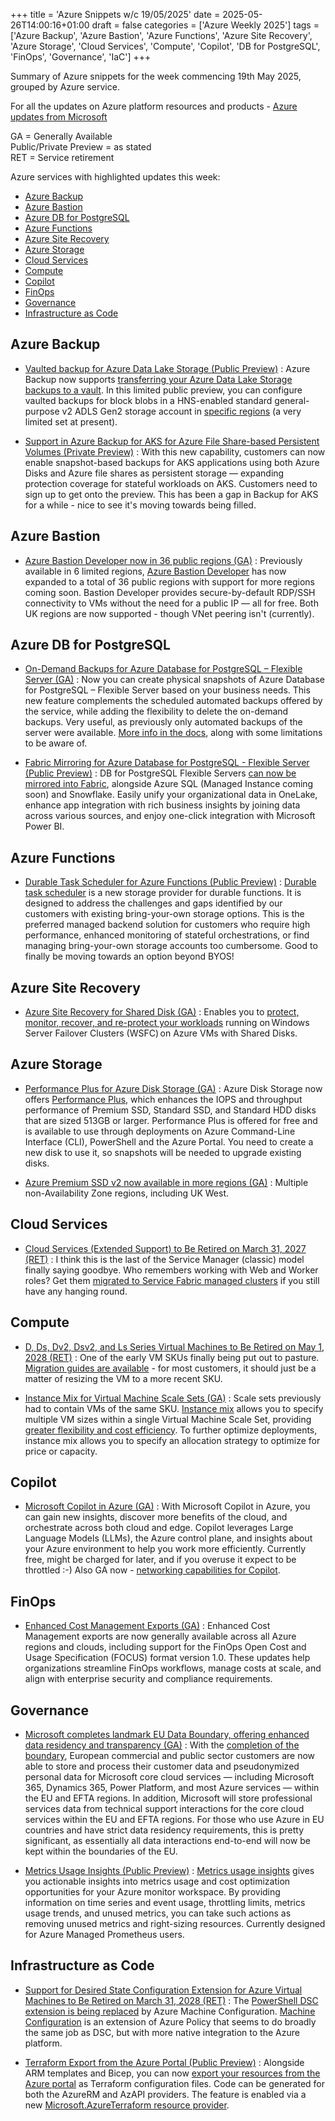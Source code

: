 +++
title = 'Azure Snippets w/c 19/05/2025'
date = 2025-05-26T14:00:16+01:00
draft = false
categories = ['Azure Weekly 2025']
tags = ['Azure Backup', 'Azure Bastion', 'Azure Functions', 'Azure Site Recovery', 'Azure Storage', 'Cloud Services', 'Compute', 'Copilot', 'DB for PostgreSQL', 'FinOps', 'Governance', 'IaC']
+++

Summary of Azure snippets for the week commencing 19th May 2025, grouped by Azure service.

For all the updates on Azure platform resources and products - [Azure updates from Microsoft](https://azure.microsoft.com/updates/)

GA = Generally Available  
Public/Private Preview = as stated  
RET = Service retirement

Azure services with highlighted updates this week:

- [Azure Backup](#azure-backup)
- [Azure Bastion](#azure-bastion)
- [Azure DB for PostgreSQL](#azure-db-for-postgresql)
- [Azure Functions](#azure-functions)
- [Azure Site Recovery](#azure-site-recovery)
- [Azure Storage](#azure-storage)
- [Cloud Services](#cloud-services)
- [Compute](#compute)
- [Copilot](#copilot)
- [FinOps](#finops)
- [Governance](#governance)
- [Infrastructure as Code](#infrastructure-as-code)

## Azure Backup

- [Vaulted backup for Azure Data Lake Storage (Public Preview)](https://azure.microsoft.com/en-gb/updates?id=488835) : Azure Backup now supports [transferring your Azure Data Lake Storage backups to a vault](https://learn.microsoft.com/en-us/azure/backup/azure-data-lake-storage-backup-overview). In this limited public preview, you can configure vaulted backups for block blobs in a HNS-enabled standard general-purpose v2 ADLS Gen2 storage account in [specific regions](https://learn.microsoft.com/en-us/azure/backup/azure-data-lake-storage-backup-support-matrix#supported-regions) (a very limited set at present).

 - [Support in Azure Backup for AKS for Azure File Share-based Persistent Volumes (Private Preview)](https://azure.microsoft.com/en-gb/updates?id=488905) : With this new capability, customers can now enable snapshot-based backups for AKS applications using both Azure Disks and Azure file shares as persistent storage — expanding protection coverage for stateful workloads on AKS. Customers need to sign up to get onto the preview. This has been a gap in Backup for AKS for a while - nice to see it's moving towards being filled.

## Azure Bastion

- [Azure Bastion Developer now in 36 public regions (GA)](https://azure.microsoft.com/en-gb/updates?id=489004) : Previously available in 6 limited regions, [Azure Bastion Developer](https://learn.microsoft.com/en-us/azure/bastion/quickstart-developer) has now expanded to a total of 36 public regions with support for more regions coming soon. Bastion Developer provides secure-by-default RDP/SSH connectivity to VMs without the need for a public IP — all for free. Both UK regions are now supported - though VNet peering isn't (currently).

## Azure DB for PostgreSQL

- [On-Demand Backups for Azure Database for PostgreSQL – Flexible Server (GA)](https://azure.microsoft.com/en-gb/updates?id=485508) : Now you can create physical snapshots of Azure Database for PostgreSQL – Flexible Server based on your business needs. This new feature complements the scheduled automated backups offered by the service, while adding the flexibility to delete the on-demand backups. Very useful, as previously only automated backups of the server were available. [More info in the docs](https://learn.microsoft.com/en-gb/azure/postgresql/flexible-server/concepts-backup-restore#on-demand-backups), along with some limitations to be aware of.

- [Fabric Mirroring for Azure Database for PostgreSQL - Flexible Server (Public Preview)](https://azure.microsoft.com/en-gb/updates?id=487464) : DB for PostgreSQL Flexible Servers [can now be mirrored into Fabric](https://techcommunity.microsoft.com/blog/adforpostgresql/announcing-mirroring-for-azure-database-for-postgresql-in-microsoft-fabric-for-p/4396750), alongside Azure SQL (Managed Instance coming soon) and Snowflake. Easily unify your organizational data in OneLake, enhance app integration with rich business insights by joining data across various sources, and enjoy one-click integration with Microsoft Power BI.

## Azure Functions

- [Durable Task Scheduler for Azure Functions (Public Preview)](https://azure.microsoft.com/en-gb/updates?id=486398) : [Durable task scheduler](https://techcommunity.microsoft.com/blog/appsonazureblog/announcing-the-public-preview-launch-of-azure-functions-durable-task-scheduler/4389670) is a new storage provider for durable functions. It is designed to address the challenges and gaps identified by our customers with existing bring-your-own storage options. This is the preferred managed backend solution for customers who require high performance, enhanced monitoring of stateful orchestrations, or find managing bring-your-own storage accounts too cumbersome. Good to finally be moving towards an option beyond BYOS!

## Azure Site Recovery

- [Azure Site Recovery for Shared Disk (GA)](https://azure.microsoft.com/en-gb/updates?id=490583) : Enables you to [protect, monitor, recover, and re-protect your workloads](https://learn.microsoft.com/en-us/azure/site-recovery/tutorial-shared-disk) running on Windows Server Failover Clusters (WSFC) on Azure VMs with Shared Disks.

## Azure Storage

- [Performance Plus for Azure Disk Storage (GA)](https://azure.microsoft.com/en-gb/updates?id=488830) : Azure Disk Storage now offers [Performance Plus](https://learn.microsoft.com/en-gb/azure/virtual-machines/disks-enable-performance?tabs=azure-cli), which enhances the IOPS and throughput performance of Premium SSD, Standard SSD, and Standard HDD disks that are sized 513GB or larger. Performance Plus is offered for free and is available to use through deployments on Azure Command-Line Interface (CLI), PowerShell and the Azure Portal. You need to create a new disk to use it, so snapshots will be needed to upgrade existing disks.

- [Azure Premium SSD v2 now available in more regions (GA)](https://azure.microsoft.com/en-gb/updates?id=491675) : Multiple non-Availability Zone regions, including UK West.

## Cloud Services

- [Cloud Services (Extended Support) to Be Retired on March 31, 2027 (RET)](https://azure.microsoft.com/en-gb/updates?id=486344) : I think this is the last of the Service Manager (classic) model finally saying goodbye. Who remembers working with Web and Worker roles? Get them [migrated to Service Fabric managed clusters](https://learn.microsoft.com/en-gb/azure/service-fabric/service-fabric-cloud-services-migration-worker-role-stateless-service) if you still have any hanging round.

## Compute

- [D, Ds, Dv2, Dsv2, and Ls Series Virtual Machines to Be Retired on May 1, 2028 (RET)](https://azure.microsoft.com/en-gb/updates?id=485569) : One of the early VM SKUs finally being put out to pasture. [Migration guides are available](https://learn.microsoft.com/en-us/azure/virtual-machines/migration/sizes/d-ds-dv2-dsv2-ls-series-migration-guide) - for most customers, it should just be a matter of resizing the VM to a more recent SKU.

- [Instance Mix for Virtual Machine Scale Sets (GA)](https://azure.microsoft.com/en-gb/updates?id=486819) : Scale sets previously had to contain VMs of the same SKU. [Instance mix](https://learn.microsoft.com/en-us/azure/virtual-machine-scale-sets/instance-mix-overview) allows you to specify multiple VM sizes within a single Virtual Machine Scale Set, providing [greater flexibility and cost efficiency](https://techcommunity.microsoft.com/blog/azurecompute/general-availability-instance-mix-for-virtual-machine-scale-sets-with-flexible-o/4406386). To further optimize deployments, instance mix allows you to specify an allocation strategy to optimize for price or capacity.  

## Copilot

- [Microsoft Copilot in Azure (GA)](https://azure.microsoft.com/en-gb/updates?id=488069) : With Microsoft Copilot in Azure, you can gain new insights, discover more benefits of the cloud, and orchestrate across both cloud and edge. Copilot leverages Large Language Models (LLMs), the Azure control plane, and insights about your Azure environment to help you work more efficiently. Currently free, might be charged for later, and if you overuse it expect to be throttled :-) Also GA now - [networking capabilities for Copilot](https://azure.microsoft.com/en-gb/updates?id=487522).

## FinOps

- [Enhanced Cost Management Exports (GA)](https://azure.microsoft.com/en-gb/updates?id=491498) : Enhanced Cost Management exports are now generally available across all Azure regions and clouds, including support for the FinOps Open Cost and Usage Specification (FOCUS) format version 1.0. These updates help organizations streamline FinOps workflows, manage costs at scale, and align with enterprise security and compliance requirements.

## Governance

- [Microsoft completes landmark EU Data Boundary, offering enhanced data residency and transparency (GA)](https://blogs.microsoft.com/on-the-issues/2025/02/26/microsoft-completes-landmark-eu-data-boundary-offering-enhanced-data-residency-and-transparency/) : With the [completion of the boundary](https://www.microsoft.com/en-us/trust-center/privacy/european-data-boundary-eudb?msockid=3cf3cb184ba5674a3504de074a88665c), European commercial and public sector customers are now able to store and process their customer data and pseudonymized personal data for Microsoft core cloud services — including Microsoft 365, Dynamics 365, Power Platform, and most Azure services — within the EU and EFTA regions. In addition, Microsoft will store professional services data from technical support interactions for the core cloud services within the EU and EFTA regions. For those who use Azure in EU countries and have strict data residency requirements, this is pretty significant, as essentially all data interactions end-to-end will now be kept within the boundaries of the EU.

- [Metrics Usage Insights (Public Preview)](https://azure.microsoft.com/en-gb/updates?id=490727) : [Metrics usage insights](https://learn.microsoft.com/en-us/azure/azure-monitor/metrics/metrics-usage-insights?tabs=portal) gives you actionable insights into metrics usage and cost optimization opportunities for your Azure monitor workspace. By providing information on time series and event usage, throttling limits, metrics usage trends, and unused metrics, you can take such actions as removing unused metrics and right-sizing resources. Currently designed for Azure Managed Prometheus users.

## Infrastructure as Code

- [Support for Desired State Configuration Extension for Azure Virtual Machines to Be Retired on March 31, 2028 (RET)](https://azure.microsoft.com/en-gb/updates?id=485828) : The [PowerShell DSC extension is being replaced](https://learn.microsoft.com/en-us/azure/governance/machine-configuration/whats-new/migrating-from-dsc-extension) by Azure Machine Configuration. [Machine Configuration](https://learn.microsoft.com/en-us/azure/governance/machine-configuration/overview) is an extension of Azure Policy that seems to do broadly the same job as DSC, but with more native integration to the Azure platform.

- [Terraform Export from the Azure Portal (Public Preview)](https://techcommunity.microsoft.com/blog/azuretoolsblog/announcing-public-preview-of-terraform-export-from-the-azure-portal/4409889) : Alongside ARM templates and Bicep, you can now [export your resources from the Azure portal](https://learn.microsoft.com/en-gb/azure/developer/terraform/azure-export-for-terraform/get-started-export-resources-portal?tabs=azure-cli) as Terraform configuration files. Code can be generated for both the AzureRM and AzAPI providers. The feature is enabled via a new [Microsoft.AzureTerraform resource provider](https://learn.microsoft.com/en-gb/azure/developer/terraform/azure-export-for-terraform/resource-provider-overview).





